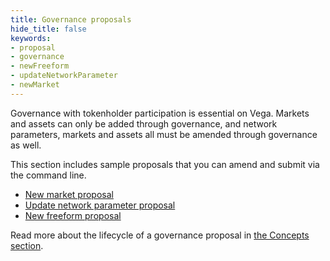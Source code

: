 ```yaml
---
title: Governance proposals
hide_title: false
keywords:
- proposal
- governance
- newFreeform
- updateNetworkParameter
- newMarket
---
```

Governance with tokenholder participation is essential on Vega. Markets and assets can only be added through governance, and network parameters, markets and assets all must be amended through governance as well.

This section includes sample proposals that you can amend and submit via the command line.
* [New market proposal](./market-proposals)
* [Update network parameter proposal](./network-parameter-proposals)
* [New freeform proposal](./freeform-proposals)

Read more about the lifecycle of a governance proposal in [the Concepts section](../../concepts/vega-protocol#governance).